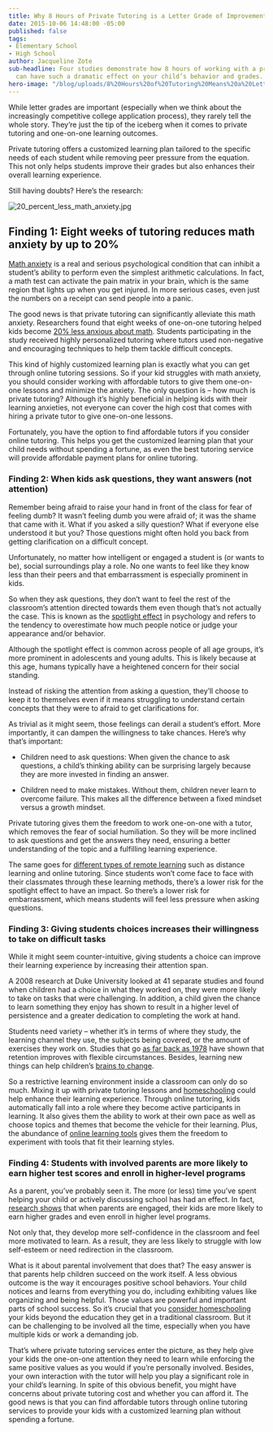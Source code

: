 ```yaml
---
title: Why 8 Hours of Private Tutoring is a Letter Grade of Improvement
date: 2015-10-06 14:48:00 -05:00
published: false
tags:
- Elementary School
- High School
author: Jacqueline Zote
sub-headline: Four studies demonstrate how 8 hours of working with a private tutor
  can have such a dramatic effect on your child’s behavior and grades.
hero-image: "/blog/uploads/8%20Hours%20of%20Tutoring%20Means%20a%20Letter%20Grade%20Improvement.png"
---
```


While letter grades are important (especially when we think about the increasingly competitive college application process), they rarely tell the whole story. They’re just the tip of the iceberg when it comes to private tutoring and one-on-one learning outcomes.

Private tutoring offers a customized learning plan tailored to the specific needs of each student while removing peer pressure from the equation. This not only helps students improve their grades but also enhances their overall learning experience. 

Still having doubts? Here’s the research:

![20_percent_less_math_anxiety.jpg](/blog/uploads/20_percent_less_math_anxiety.jpg)

## Finding 1: Eight weeks of tutoring reduces math anxiety by up to 20%

[Math anxiety](https://www.bbc.com/future/article/20150619-do-you-have-maths-anxiety) is a real and serious psychological condition that can inhibit a student’s ability to perform even the simplest arithmetic calculations. In fact, a math test can activate the pain matrix in your brain, which is the same region that lights up when you get injured. In more serious cases, even just the numbers on a receipt can send people into a panic.

The good news is that private tutoring can significantly alleviate this math anxiety. Researchers found that eight weeks of one-on-one tutoring helped kids become [20% less anxious about math](https://www.npr.org/sections/health-shots/2015/09/08/438592588/one-tutor-one-student-better-math-scores-less-fear). Students participating in the study received highly personalized tutoring where tutors used non-negative and encouraging techniques to help them tackle difficult concepts.

This kind of highly customized learning plan is exactly what you can get through online tutoring sessions. So if your kid struggles with math anxiety, you should consider working with affordable tutors to give them one-on-one lessons and minimize the anxiety.
The only question is – how much is private tutoring? Although it’s highly beneficial in helping kids with their learning anxieties, not everyone can cover the high cost that comes with hiring a private tutor to give one-on-one lessons. 

Fortunately, you have the option to find affordable tutors if you consider online tutoring. This helps you get the customized learning plan that your child needs without spending a fortune, as even the best tutoring service will provide affordable payment plans for online tutoring.

### Finding 2: When kids ask questions, they want answers (not attention)

Remember being afraid to raise your hand in front of the class for fear of feeling dumb? It wasn’t feeling dumb you were afraid of; it was the shame that came with it. What if you asked a silly question? What if everyone else understood it but you? Those questions might often hold you back from getting clarification on a difficult concept.

Unfortunately, no matter how intelligent or engaged a student is (or wants to be), social surroundings play a role. No one wants to feel like they know less than their peers and that embarrassment is especially prominent in kids.

So when they ask questions, they don’t want to feel the rest of the classroom’s attention directed towards them even though that’s not actually the case. This is known as the [spotlight effect](http://psychology.iresearchnet.com/social-psychology/self/spotlight-effect/) in psychology and refers to the tendency to overestimate how much people notice or judge your appearance and/or behavior.

Although the spotlight effect is common across people of all age groups, it’s more prominent in adolescents and young adults. This is likely because at this age, humans typically have a heightened concern for their social standing.

Instead of risking the attention from asking a question, they’ll choose to keep it to themselves even if it means struggling to understand certain concepts that they were to afraid to get clarifications for. 

As trivial as it might seem, those feelings can derail a student’s effort. More importantly, it can dampen the willingness to take chances. Here’s why that’s important:

* Children need to ask questions: When given the chance to ask questions, a child’s thinking ability can be surprising largely because they are more invested in finding an answer.

* Children need to make mistakes. Without them, children never learn to overcome failure. This makes all the difference between a fixed mindset versus a growth mindset.

Private tutoring gives them the freedom to work one-on-one with a tutor, which removes the fear of social humiliation. So they will be more inclined to ask questions and get the answers they need, ensuring a better understanding of the topic and a fulfilling learning experience.

The same goes for [different types of remote learning](https://www.wyzant.com/blog/types-of-remote-learning/) such as distance learning and online tutoring. Since students won’t come face to face with their classmates through these learning methods, there’s a lower risk for the spotlight effect to have an impact. So there’s a lower risk for embarrassment, which means students will feel less pressure when asking questions.

### Finding 3: Giving students choices increases their willingness to take on difficult tasks

While it might seem counter-intuitive, giving students a choice can improve their learning experience by increasing their attention span. 

A 2008 research at Duke University looked at 41 separate studies and found when children had a choice in what they worked on, they were more likely to take on tasks that were challenging. In addition, a child given the chance to learn something they enjoy has shown to result in a higher level of persistence and a greater dedication to completing the work at hand.

Students need variety – whether it’s in terms of where they study, the learning channel they use, the subjects being covered, or the amount of exercises they work on. Studies that go [as far back as 1978](https://www.nytimes.com/2010/09/07/health/views/07mind.html?pagewanted=2&_r=4) have shown that retention improves with flexible circumstances. Besides, learning new things can help children’s [brains to change](http://faculty.washington.edu/chudler/jugg2.html).

So a restrictive learning environment inside a classroom can only do so much. Mixing it up with private tutoring lessons and [homeschooling](https://www.wyzant.com/blog/how-to-homeschool/) could help enhance their learning experience. 
Through online tutoring, kids automatically fall into a role where they become active participants in learning. It also gives them the ability to work at their own pace as well as choose topics and themes that become the vehicle for their learning. Plus, the abundance of [online learning tools](https://www.wyzant.com/blog/online-learning-tool-video/) gives them the freedom to experiment with tools that fit their learning styles.

### Finding 4: Students with involved parents are more likely to earn higher test scores and enroll in higher-level programs

As a parent, you’ve probably seen it. The more (or less) time you’ve spent helping your child or actively discussing school has had an effect. In fact, [research shows](https://www.waterford.org/education/how-parent-involvment-leads-to-student-success/) that when parents are engaged, their kids are more likely to earn higher grades and even enroll in higher level programs. 

Not only that, they develop more self-confidence in the classroom and feel more motivated to learn. As a result, they are less likely to struggle with low self-esteem or need redirection in the classroom.

What is it about parental involvement that does that? The easy answer is that parents help children succeed on the work itself. A less obvious outcome is the way it encourages positive school behaviors. Your child notices and learns from everything you do, including exhibiting values like organizing and being helpful. Those values are powerful and important parts of school success.
So it’s crucial that you [consider homeschooling](https://www.wyzant.com/blog/remote-learning-homeschool-faqs/) your kids beyond the education they get in a traditional classroom. But it can be challenging to be involved all the time, especially when you have multiple kids or work a demanding job. 

That’s where private tutoring services enter the picture, as they help give your kids the one-on-one attention they need to learn while enforcing the same positive values as you would if you’re personally involved. Besides, your own interaction with the tutor will help you play a significant role in your child’s learning.
In spite of this obvious benefit, you might have concerns about private tutoring cost and whether you can afford it. The good news is that you can find affordable tutors through online tutoring services to provide your kids with a customized learning plan without spending a fortune. 
